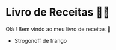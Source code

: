 # Livro de Receitas :man_cook:



Olá ! Bem vindo ao meu livro de receitas :wave:

- Strogonoff de frango

